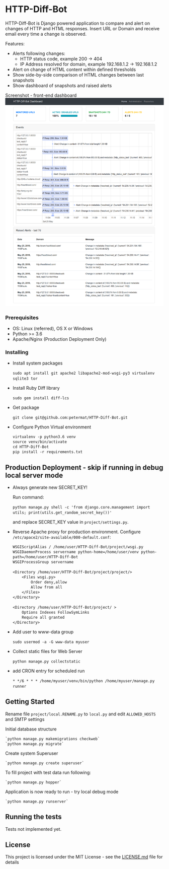 # HTTP-Diff-Bot

HTTP-Diff-Bot is Django powered application to compare and alert on changes of HTTP and HTML responses.
Insert URL or Domain and receive email every time a change is observed.

Features:

- Alerts following changes:
	- HTTP status code, example 200 -> 404
  - IP Address resolved for domain, example 192.168.1.2 -> 192.168.1.2
- Alert on change of HTML content within defined thresholds
- Show side-by-side comparison of HTML changes between last snapshots
- Show dashboard of snapshots and raised alerts


Screenshot - front-end dashboard
![alt text](screenshot_frontend.png)

### Prerequisites

- OS: Linux (referred), OS X or Windows
- Python >= 3.6
- Apache/Nginx  (Production Deployment Only)

### Installing

- Install system packages

	`sudo apt install git apache2 libapache2-mod-wsgi-py3 virtualenv sqlite3 tor `

- Install Ruby Diff library

	`sudo gem install diff-lcs`

- Get package

	`git clone git@github.com:petermat/HTTP-Diff-Bot.git`

- Configure Python Virtual environment
	```
	virtualenv -p python3.6 venv
	source venv/bin/activate
	cd HTTP-Diff-Bot
	pip install -r requirements.txt
	```

## Production Deployment - skip if running in debug local server mode

- Always generate new SECRET_KEY!

	Run command:

	`python manage.py shell -c 'from django.core.management import utils; print(utils.get_random_secret_key())'`

	and replace SECRET_KEY value in `project/settings.py`.


- Reverse Apache proxy for production environment. Configure `/etc/apace2/site-available/000-default.conf`:

	```
	WSGIScriptAlias / /home/user/HTTP-Diff-Bot/project/wsgi.py
	WSGIDaemonProcess servername python-home=/home/user/venv python-path=/home/user/HTTP-Diff-Bot
	WSGIProcessGroup servername

	<Directory /home/user/HTTP-Diff-Bot/project/project/>
		<Files wsgi.py>
			Order deny,allow
			Allow from all
		</Files>
	</Directory>

	<Directory /home/user/HTTP-Diff-Bot/project/ >
		Options Indexes FollowSymLinks
		Require all granted
	</Directory>
	```

- Add user to www-data group

	`sudo usermod -a -G www-data myuser`

- Collect static files for Web Server

	`python manage.py collectstatic`

- add CRON entry for scheduled run

	`* */6 * * * /home/myuser/venv/bin/python /home/myuser/manage.py runner`


## Getting Started

Rename file `project/local.RENAME.py` to `local.py` and edit `ALLOWED_HOSTS` and SMTP settings

Initial database structure

	`python manage.py makemigrations checkweb`
	`python manage.py migrate`

Create system Superuser

	`python manage.py create superuser`

To fill project with test data run following:

	`python manage.py hopper`

Application is now ready to run - try local debug mode

	`python manage.py runserver`

## Running the tests

Tests not implemented yet.


## License

This project is licensed under the MIT License - see the [LICENSE.md](LICENSE.md) file for details
